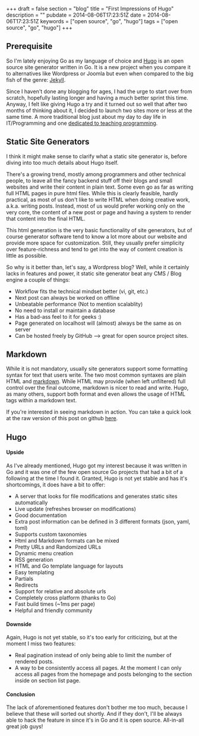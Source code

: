 +++
draft = false
section = "blog"
title = "First Impressions of Hugo"
description = ""
pubdate = 2014-08-06T17:23:51Z
date = 2014-08-06T17:23:51Z
keywords = ["open source", "go", "hugo"]
tags = ["open source", "go", "hugo"]
+++

Prerequisite
------------

So I'm lately enjoying Go as my language of choice and [Hugo](http://hugo.spf13.com/) is an open source site generator written in Go. It is a new project when you compare it to alternatives like Wordpress or Joomla but even when compared to the big fish of the genre: [Jekyll](http://jekyllrb.com/).

Since I haven't done any blogging for ages, I had the urge to start over from scratch, hopefully lasting longer and having a much better sprint this time. Anyway, I felt like giving Hugo a try and it turned out so well that after two months of thinking about it, I decided to launch two sites more or less at the same time. A more traditional blog just about my day to day life in IT/Programming and one [dedicated to teaching programming](http://devmonk.com/).


Static Site Generators
----------------------

I think it might make sense to clarify what a static site generator is, before diving into too much details about Hugo itself.

There's a growing trend, mostly among programmers and other technical people, to leave all the fancy backend stuff off their blogs and small websites and write their content in plain text. Some even go as far as writing full HTML pages in pure html files. While this is clearly feasible, hardly practical, as most of us don't like to write HTML when doing creative work, a.k.a. writing posts. Instead, most of us would prefer working only on the very core, the content of a new post or page and having a system to render that content into the final HTML.

This html generation is the very basic functionality of site generators, but of course generator software tend to know a lot more about our website and provide more space for customization. Still, they usually prefer simplicity over feature-richness and tend to get into the way of content creation is little as possible.

So why is it better than, let's say, a Wordpress blog? Well, while it certainly lacks in features and power, it static site generator beat any CMS / Blog engine a couple of things:

 * Workflow fits the technical mindset better (vi, git, etc.)
 * Next post can always be worked on offline
 * Unbeatable performance (Not to mention scalablity)
 * No need to install or maintain a database
 * Has a bad-ass feel to it for geeks :)
 * Page generated on localhost will (almost) always be the same as on server
 * Can be hosted freely by GitHub --> great for open source project sites.


Markdown
--------

While it is not mandatory, usually site generators support some formatting syntax for text that users write. The two most common syntaxes are plain HTML and [markdown](http://en.wikipedia.org/wiki/Markdown). While HTML may provide (when left unfiltered) full control over the final outcome, markdown is nicer to read and write. Hugo, as many others, support both format and even allows the usage of HTML tags within a markdown text.

If you're interested in seeing markdown in action. You can take a quick look at the raw version of this post on github [here](https://raw.githubusercontent.com/peteraba/peteraba.com/master/content/blog/first-impressions-of-hugo.md).


Hugo
----

#### Upside ####

As I've already mentioned, Hugo got my interest because it was written in Go and it was one of the few open source Go projects that had a bit of a following at the time I found it. Granted, Hugo is not yet stable and has it's shortcomings, it does have a bit to offer:

 * A server that looks for file modifications and generates static sites automatically
 * Live update (refreshes browser on modifications)
 * Good documentation
 * Extra post information can be defined in 3 different formats (json, yaml, toml)
 * Supports custom taxonomies
 * Html and Markdown formats can be mixed
 * Pretty URLs and Randomized URLs
 * Dynamic menu creation
 * RSS generation
 * HTML and Go template language for layouts
 * Easy templating
 * Partials
 * Redirects
 * Support for relative and absolute urls
 * Completely cross platform (thanks to Go)
 * Fast build times (~1ms per page)
 * Helpful and friendly community

#### Downside ####

Again, Hugo is not yet stable, so it's too early for criticizing, but at the moment I miss two features:

 * Real pagination instead of only being able to limit the number of rendered posts.
 * A way to be consistently access all pages. At the moment I can only access all pages from the homepage and posts belonging to the section inside on section list page.

#### Conclusion ####

The lack of aforementioned features don't bother me too much, because I believe that these will sorted out shortly. And if they don't, I'll be always able to hack the feature in since it's in Go and it is open source. All-in-all great job guys!
